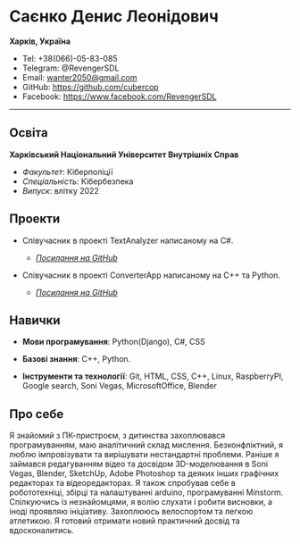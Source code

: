 Саєнко Денис Леонідович
==============

__Харків, Україна__

- Tel: +38(066)-05-83-085
- Telegram: @RevengerSDL
- Email: wanter2050@gmail.com
- GitHub: https://github.com/cubercop
- Facebook: https://www.facebook.com/RevengerSDL

***

## Освіта

__Харківський Національний Університет Внутрішніх Справ__
- _Факультет_: Кіберполіції
- _Спеціальність_: Кібербезпека
- _Випуск_: влітку 2022


## Проекти

- Співучасник в проекті TextAnalyzer написаному на C#.
	- [_Посилання на GitHub_][ConverterApp]

- Співучасник в проекті ConverterApp написаному на С++ та Python.
	- [_Посилання на GitHub_][TextAnalyzer] 


## Навички

- __Мови програмування__: Python(Django), C#, CSS
-  __Базові знання__: C++, Python.

- __Інструменти та технології__: Git, HTML, CSS, C++, Linux, RaspberryPI, Google search, Soni Vegas, MicrosoftOffice, Blender


## Про себе

Я знайомий з ПК-пристроєм, з дитинства захоплювався програмуванням, маю аналітичний склад мислення. Безконфліктний, я люблю імпровізувати та вирішувати нестандартні проблеми. Раніше я займався редагуванням відео та досвідом 3D-моделювання в Soni Vegas, Blender, SketchUp, Adobe Photoshop та деяких інших графічних редакторах та відеоредакторах. Я також спробував себе в робототехніці, збірці та налаштуванні arduino, програмуванні Minstorm. Спілкуючись із незнайомцями, я волію слухати і робити висновки, а іноді проявляю ініціативу. Захоплююсь велоспортом та легкою атлетикою. Я готовий отримати новий практичний досвід та вдосконалитись. 


[ConverterApp]: https://github.com/Palamariuk/ConverterApp
[TextAnalyzer]: https://github.com/Palamariuk/TextAnalyzer
